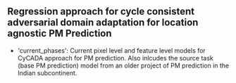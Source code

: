 ## Regression approach for cycle consistent adversarial domain adaptation for location agnostic PM Prediction


- 'current_phases': Current pixel level and feature level models for CyCADA approach for PM prediction. Also inlcudes the source task (base PM prediction) model from an older project of PM prediction in the Indian subcontinent.
  
